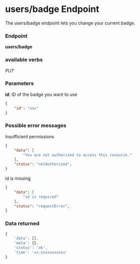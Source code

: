 # users/badge Endpoint

The users/badge endpoint lets you change your current badge.

### Endpoint

**users/badge**

### available verbs

_PUT_

### Parameters

**id**: ID of the badge you want to use

```json
{
    "id": "xxx"
}
```

### Possible error messages

Insufficient permissions
```json
{
    "data": [
        "You are not authorized to access this resource."
    ],
    "status": "notAuthorized",
}
```

id is missing
```json
{
    "data": [
        "id is required"
    ],
    "status": "requestError",
}
```

### Data returned

```js
{
    'data': [],
    'meta': {},
    'status': 'ok',
    'time': 'xx.xxxxxxxxxxx'
}
```